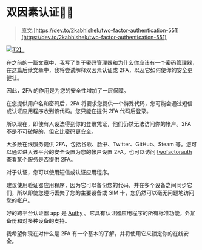 # 双因素认证🔏👤

> 原文:[https://dev.to/2kabhishek/two-factor-authentication-551](https://dev.to/2kabhishek/two-factor-authentication-551)

[![](../Images/8565a4250d4a6d353a87e81a4f929c52.png)T2】](https://lh3.googleusercontent.com/-B2cmr7s3Nlw/XZSEJWwZz0I/AAAAAAAALVo/ddk9BsUgMrox9a1JiFJt5J0PKxXSVIK_gCLcBGAsYHQ/s1600/1570014220632531-0.png)

在之前的一篇文章中，我写了关于密码管理器和为什么你应该有一个密码管理器，在这篇后续文章中，我将尝试解释双因素认证或 2FA，以及它如何使你的安全更健壮。

因此，2FA 的作用是为您的安全性增加了一层保障。

在您提供用户名和密码后，2FA 将要求您提供一个特殊代码，您可能会通过短信或认证应用程序收到该代码。您只能在提供 2FA 代码后登录。

所以现在，即使有人设法得到你的登录凭证，他们仍然无法访问你的帐户。2FA 不是不可破解的，但它比密码更安全。

大多数在线服务提供 2FA，包括谷歌、脸书、Twitter、GitHub、Steam 等。您可以通过进入该平台的安全设置为您的帐户设置 2FA。也可以访问 [twofactorauth](https://twofactorauth.org/) 查看某个服务是否提供 2FA。

对于认证，您可以使用短信或认证应用程序。

建议使用验证器应用程序，因为它可以备份您的代码，并在多个设备之间同步它们，所以即使您碰巧丢失了您的主要设备或 SIM 卡，您仍然可以毫无问题地访问您的帐户。

好的跨平台认证器 app 是 [Authy](https://authy.com/) 。它具有认证器应用程序的所有标准功能，外加备份和对多种设备的支持。

我希望你现在对什么是 2FA 有一个基本的了解，并将使用它来锁定你的在线安全。